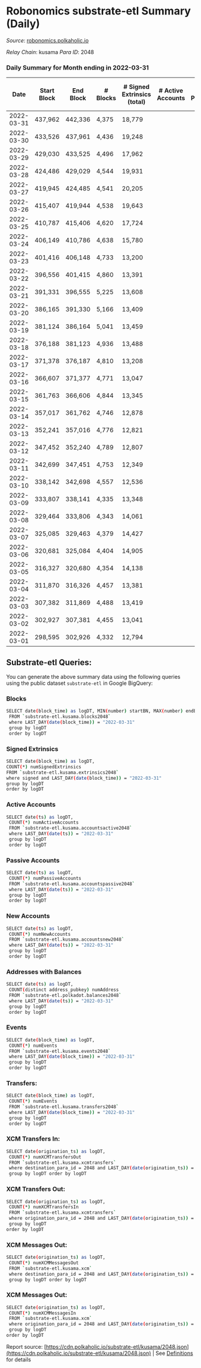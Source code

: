 # Robonomics substrate-etl Summary (Daily)

_Source_: [robonomics.polkaholic.io](https://robonomics.polkaholic.io)

*Relay Chain*: kusama
*Para ID*: 2048



### Daily Summary for Month ending in 2022-03-31


| Date | Start Block | End Block | # Blocks | # Signed Extrinsics (total) | # Active Accounts | # Passive | # New | # Addresses with Balances | # Events | # Transfers | # XCM Transfers In | # XCM Transfers Out | # XCM In | # XCM Out | Issues | 
| ---- | ----------- | --------- | -------- | --------------------------- | ----------------- | --------- | ----- | ------------------------- | -------- | ----------- | ------------------ | ------------------- | -------- | --------- | ------ |
| 2022-03-31 | 437,962 | 442,336 | 4,375 | 18,779 |  |  |  | 2,529 | 79,151 | 8 ($46,987.02) |   |   |  |  |  |
| 2022-03-30 | 433,526 | 437,961 | 4,436 | 19,248 |  |  |  | 2,525 | 80,863 | 12 ($266,130.70) |   |   |  |  |  |
| 2022-03-29 | 429,030 | 433,525 | 4,496 | 17,962 |  |  |  | 2,523 | 77,384 | 45 ($342,941.81) |   |   |  |  |  |
| 2022-03-28 | 424,486 | 429,029 | 4,544 | 19,931 |  |  |  | 2,521 | 83,560 | 46 ($258,921.96) |   |   |  |  |  |
| 2022-03-27 | 419,945 | 424,485 | 4,541 | 20,205 |  |  |  | 2,520 | 84,592 | 94 ($730,623.97) |   |   |  |  |  |
| 2022-03-26 | 415,407 | 419,944 | 4,538 | 19,643 |  |  |  | 2,514 | 83,287 | 209 ($710,675.06) |   |   |  |  |  |
| 2022-03-25 | 410,787 | 415,406 | 4,620 | 17,724 |  |  |  | 2,480 | 84,666 | 296 ($911,614.55) |   |   |  |  |  |
| 2022-03-24 | 406,149 | 410,786 | 4,638 | 15,780 |  |  |  | 2,468 | 89,391 | 115 ($9,335.61) |   |   |  |  |  |
| 2022-03-23 | 401,416 | 406,148 | 4,733 | 13,200 |  |  |  | 2,469 | 83,284 | 5 ($27,407.04) |   |   |  |  |  |
| 2022-03-22 | 396,556 | 401,415 | 4,860 | 13,391 |  |  |  | 2,467 | 85,078 | 2 ($83.69) |   |   |  |  |  |
| 2022-03-21 | 391,331 | 396,555 | 5,225 | 13,608 |  |  |  | 2,466 | 88,207 | 107 ($9,689.67) |   |   |  |  |  |
| 2022-03-20 | 386,165 | 391,330 | 5,166 | 13,409 |  |  |  | 2,466 | 86,482 | 8 ($183.69) |   |   |  |  |  |
| 2022-03-19 | 381,124 | 386,164 | 5,041 | 13,459 |  |  |  | 2,464 | 86,345 | 14 ($11,339.10) |   |   |  |  |  |
| 2022-03-18 | 376,188 | 381,123 | 4,936 | 13,488 |  |  |  | 2,465 | 85,715 | 5 ($11,757.04) |   |   |  |  |  |
| 2022-03-17 | 371,378 | 376,187 | 4,810 | 13,208 |  |  |  | 2,462 | 83,802 | 6 ($166.10) |   |   |  |  |  |
| 2022-03-16 | 366,607 | 371,377 | 4,771 | 13,047 |  |  |  | 2,458 | 82,956 | 15 ($954.26) |   |   |  |  |  |
| 2022-03-15 | 361,763 | 366,606 | 4,844 | 13,345 |  |  |  | 2,458 | 84,346 | 6 ($7,440.39) |   |   |  |  |  |
| 2022-03-14 | 357,017 | 361,762 | 4,746 | 12,878 |  |  |  | 2,456 | 81,974 |   |   |   |  |  |  |
| 2022-03-13 | 352,241 | 357,016 | 4,776 | 12,821 |  |  |  | 2,456 | 81,689 | 1 ($2.57) |   |   |  |  |  |
| 2022-03-12 | 347,452 | 352,240 | 4,789 | 12,807 |  |  |  | 2,456 | 81,354 |   |   |   |  |  |  |
| 2022-03-11 | 342,699 | 347,451 | 4,753 | 12,349 |  |  |  | 2,456 | 79,184 | 3 ($21.18) |   |   |  |  |  |
| 2022-03-10 | 338,142 | 342,698 | 4,557 | 12,536 |  |  |  | 2,456 | 78,978 | 3 ($78.53) |   |   |  |  |  |
| 2022-03-09 | 333,807 | 338,141 | 4,335 | 13,348 |  |  |  | 2,454 | 81,966 |   |   |   |  |  |  |
| 2022-03-08 | 329,464 | 333,806 | 4,343 | 14,061 |  |  |  | 2,454 | 85,845 |   |   |   |  |  |  |
| 2022-03-07 | 325,085 | 329,463 | 4,379 | 14,427 |  |  |  | 2,454 | 87,833 | 2 ($189,682.84) |   |   |  |  |  |
| 2022-03-06 | 320,681 | 325,084 | 4,404 | 14,905 |  |  |  | 2,455 | 90,184 |   |   |   |  |  |  |
| 2022-03-05 | 316,327 | 320,680 | 4,354 | 14,138 |  |  |  | 2,455 | 85,711 |   |   |   |  |  |  |
| 2022-03-04 | 311,870 | 316,326 | 4,457 | 13,381 |  |  |  | 2,455 | 82,685 | 1 ($149,465.26) |   |   |  |  |  |
| 2022-03-03 | 307,382 | 311,869 | 4,488 | 13,419 |  |  |  | 2,455 | 82,984 | 2 ($0.39) |   |   |  |  |  |
| 2022-03-02 | 302,927 | 307,381 | 4,455 | 13,041 |  |  |  | 2,452 | 80,984 | 2 ($31.60) |   |   |  |  |  |
| 2022-03-01 | 298,595 | 302,926 | 4,332 | 12,794 |  |  |  | 2,451 | 79,289 |   |   |   |  |  |  |

## Substrate-etl Queries:
You can generate the above summary data using the following queries using the public dataset `substrate-etl` in Google BigQuery:

### Blocks
```bash
SELECT date(block_time) as logDT, MIN(number) startBN, MAX(number) endBN, COUNT(*) numBlocks 
 FROM `substrate-etl.kusama.blocks2048`  
 where LAST_DAY(date(block_time)) = "2022-03-31" 
 group by logDT 
 order by logDT
```

### Signed Extrinsics
```bash
SELECT date(block_time) as logDT, 
COUNT(*) numSignedExtrinsics 
FROM `substrate-etl.kusama.extrinsics2048`  
where signed and LAST_DAY(date(block_time)) = "2022-03-31" 
group by logDT 
order by logDT
```

### Active Accounts
```bash
SELECT date(ts) as logDT, 
 COUNT(*) numActiveAccounts 
 FROM `substrate-etl.kusama.accountsactive2048` 
 where LAST_DAY(date(ts)) = "2022-03-31" 
 group by logDT 
 order by logDT
```

### Passive Accounts
```bash
SELECT date(ts) as logDT, 
 COUNT(*) numPassiveAccounts 
 FROM `substrate-etl.kusama.accountspassive2048` 
 where LAST_DAY(date(ts)) = "2022-03-31" 
 group by logDT 
 order by logDT
```

### New Accounts
```bash
SELECT date(ts) as logDT, 
 COUNT(*) numNewAccounts 
 FROM `substrate-etl.kusama.accountsnew2048` 
 where LAST_DAY(date(ts)) = "2022-03-31" 
 group by logDT
 order by logDT
```

### Addresses with Balances
```bash
SELECT date(ts) as logDT,
 COUNT(distinct address_pubkey) numAddress 
 FROM `substrate-etl.polkadot.balances2048` 
 where LAST_DAY(date(ts)) = "2022-03-31" 
 group by logDT 
 order by logDT
```

### Events
```bash
SELECT date(block_time) as logDT, 
 COUNT(*) numEvents 
 FROM `substrate-etl.kusama.events2048` 
 where LAST_DAY(date(block_time)) = "2022-03-31" 
 group by logDT 
 order by logDT
```

### Transfers:
```bash
SELECT date(block_time) as logDT, 
 COUNT(*) numEvents 
 FROM `substrate-etl.kusama.transfers2048` 
 where LAST_DAY(date(block_time)) = "2022-03-31" 
 group by logDT 
 order by logDT
```

### XCM Transfers In:
```bash
SELECT date(origination_ts) as logDT, 
 COUNT(*) numXCMTransfersOut 
 FROM `substrate-etl.kusama.xcmtransfers` 
 where destination_para_id = 2048 and LAST_DAY(date(origination_ts)) = "2022-03-31" 
 group by logDT order by logDT
```

### XCM Transfers Out:
```bash
SELECT date(origination_ts) as logDT, 
 COUNT(*) numXCMTransfersIn 
 FROM `substrate-etl.kusama.xcmtransfers` 
 where origination_para_id = 2048 and LAST_DAY(date(origination_ts)) = "2022-03-31" 
 group by logDT 
order by logDT
```

### XCM Messages Out:
```bash
SELECT date(origination_ts) as logDT, 
 COUNT(*) numXCMMessagesOut 
 FROM `substrate-etl.kusama.xcm` 
 where destination_para_id = 2048 and LAST_DAY(date(origination_ts)) = "2022-03-31" 
 group by logDT order by logDT
```

### XCM Messages Out:
```bash
SELECT date(origination_ts) as logDT, 
 COUNT(*) numXCMMessagesIn 
 FROM `substrate-etl.kusama.xcm` 
 where origination_para_id = 2048 and LAST_DAY(date(origination_ts)) = "2022-03-31" 
 group by logDT 
order by logDT
```


Report source: [https://cdn.polkaholic.io/substrate-etl/kusama/2048.json](https://cdn.polkaholic.io/substrate-etl/kusama/2048.json) | See [Definitions](/DEFINITIONS.md) for details
